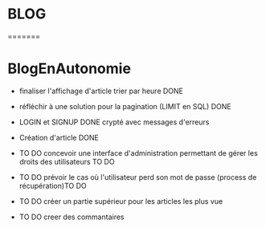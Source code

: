 
# BLOG
=======
# BlogEnAutonomie


+ finaliser l'affichage d'article trier par heure DONE 
+ réfléchir à une solution pour la pagination (LIMIT en SQL) DONE
+ LOGIN et SIGNUP DONE crypté avec messages d'erreurs
+ Création d'article DONE



+ TO DO concevoir une interface d'administration permettant de gérer les droits des utilisateurs TO DO
+ TO DO prévoir le cas où l'utilisateur perd son mot de passe (process de récupération)TO DO
+ TO DO créer un partie supérieur pour les articles les plus vue 
+ TO DO creer des commantaires 

